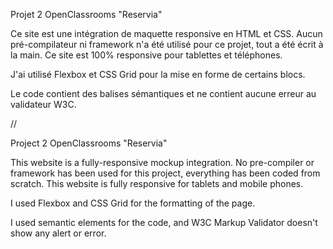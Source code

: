 Projet 2 OpenClassrooms "Reservia"

Ce site est une intégration de maquette responsive en HTML et CSS.
Aucun pré-compilateur ni framework n'a été utilisé pour ce projet, tout a été écrit à la main.
Ce site est 100% responsive pour tablettes et téléphones.

J'ai utilisé Flexbox et CSS Grid pour la mise en forme de certains blocs.

Le code contient des balises sémantiques et ne contient aucune erreur au validateur W3C.

//

Project 2 OpenClassrooms "Reservia"

This website is a fully-responsive mockup integration.
No pre-compiler or framework has been used for this project, everything has been coded from scratch.
This website is fully responsive for tablets and mobile phones.

I used Flexbox and CSS Grid for the formatting of the page.

I used semantic elements for the code, and W3C Markup Validator doesn't show any alert or error.